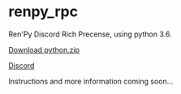 # renpy_rpc
Ren'Py Discord Rich Precense, using python 3.6.

[Download python.zip](https://drive.google.com/file/d/1Oubxytg3W_AzHJ4jVwCT-Aa3rjB-8FeX/view?usp=drivesdk)

[Discord](https://discord.gg/HTPB4Wm)

Instructions and more information coming soon...